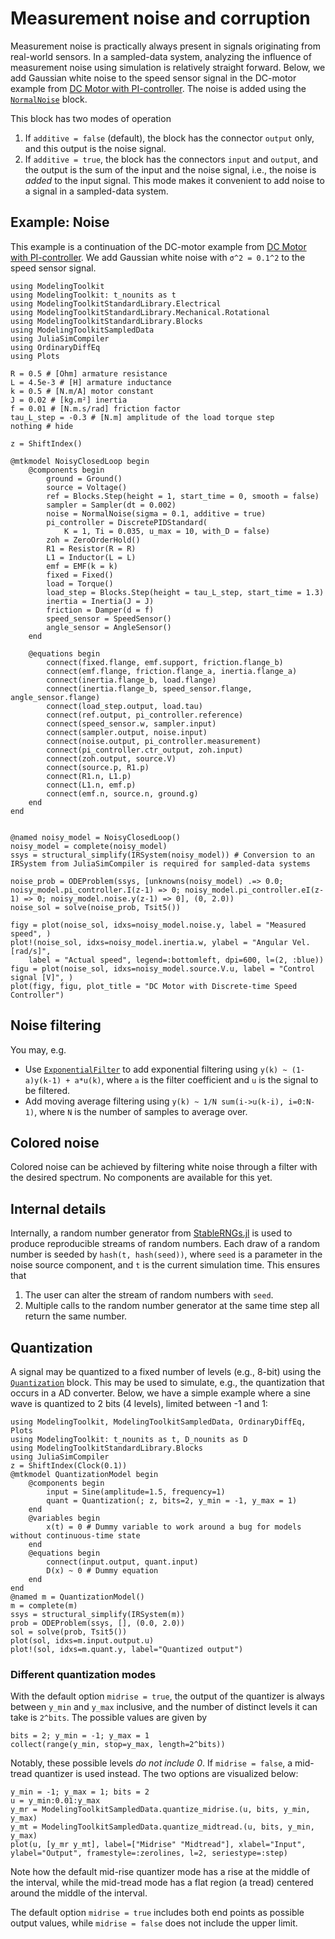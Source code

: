 # Measurement noise and corruption
Measurement noise is practically always present in signals originating from real-world sensors. In a sampled-data system, analyzing the influence of measurement noise using simulation is relatively straight forward. Below, we add Gaussian white noise to the speed sensor signal in the DC-motor example from [DC Motor with PI-controller](@ref). The noise is added using the [`NormalNoise`](@ref) block.

This block has two modes of operation
1. If `additive = false` (default), the block has the connector `output` only, and this output is the noise signal.
2. If `additive = true`, the block has the connectors `input` and `output`, and the output is the sum of the input and the noise signal, i.e., the noise is _added_ to the input signal. This mode makes it convenient to add noise to a signal in a sampled-data system.

## Example: Noise
This example is a continuation of the DC-motor example from [DC Motor with PI-controller](@ref). We add Gaussian white noise with ``σ^2 = 0.1^2`` to the speed sensor signal.
```@example NOISE
using ModelingToolkit
using ModelingToolkit: t_nounits as t
using ModelingToolkitStandardLibrary.Electrical
using ModelingToolkitStandardLibrary.Mechanical.Rotational
using ModelingToolkitStandardLibrary.Blocks
using ModelingToolkitSampledData
using JuliaSimCompiler
using OrdinaryDiffEq
using Plots

R = 0.5 # [Ohm] armature resistance
L = 4.5e-3 # [H] armature inductance
k = 0.5 # [N.m/A] motor constant
J = 0.02 # [kg.m²] inertia
f = 0.01 # [N.m.s/rad] friction factor
tau_L_step = -0.3 # [N.m] amplitude of the load torque step
nothing # hide

z = ShiftIndex()

@mtkmodel NoisyClosedLoop begin
    @components begin
        ground = Ground()
        source = Voltage()
        ref = Blocks.Step(height = 1, start_time = 0, smooth = false)
        sampler = Sampler(dt = 0.002)
        noise = NormalNoise(sigma = 0.1, additive = true)
        pi_controller = DiscretePIDStandard(
            K = 1, Ti = 0.035, u_max = 10, with_D = false)
        zoh = ZeroOrderHold()
        R1 = Resistor(R = R)
        L1 = Inductor(L = L)
        emf = EMF(k = k)
        fixed = Fixed()
        load = Torque()
        load_step = Blocks.Step(height = tau_L_step, start_time = 1.3)
        inertia = Inertia(J = J)
        friction = Damper(d = f)
        speed_sensor = SpeedSensor()
        angle_sensor = AngleSensor()
    end

    @equations begin
        connect(fixed.flange, emf.support, friction.flange_b)
        connect(emf.flange, friction.flange_a, inertia.flange_a)
        connect(inertia.flange_b, load.flange)
        connect(inertia.flange_b, speed_sensor.flange, angle_sensor.flange)
        connect(load_step.output, load.tau)
        connect(ref.output, pi_controller.reference)
        connect(speed_sensor.w, sampler.input)
        connect(sampler.output, noise.input)
        connect(noise.output, pi_controller.measurement)
        connect(pi_controller.ctr_output, zoh.input)
        connect(zoh.output, source.V)
        connect(source.p, R1.p)
        connect(R1.n, L1.p)
        connect(L1.n, emf.p)
        connect(emf.n, source.n, ground.g)
    end
end


@named noisy_model = NoisyClosedLoop()
noisy_model = complete(noisy_model)
ssys = structural_simplify(IRSystem(noisy_model)) # Conversion to an IRSystem from JuliaSimCompiler is required for sampled-data systems

noise_prob = ODEProblem(ssys, [unknowns(noisy_model) .=> 0.0; noisy_model.pi_controller.I(z-1) => 0; noisy_model.pi_controller.eI(z-1) => 0; noisy_model.noise.y(z-1) => 0], (0, 2.0))
noise_sol = solve(noise_prob, Tsit5())

figy = plot(noise_sol, idxs=noisy_model.noise.y, label = "Measured speed", )
plot!(noise_sol, idxs=noisy_model.inertia.w, ylabel = "Angular Vel. [rad/s]",
    label = "Actual speed", legend=:bottomleft, dpi=600, l=(2, :blue))
figu = plot(noise_sol, idxs=noisy_model.source.V.u, label = "Control signal [V]", )
plot(figy, figu, plot_title = "DC Motor with Discrete-time Speed Controller")
```

## Noise filtering
You may, e.g.
- Use [`ExponentialFilter`](@ref) to add exponential filtering using `y(k) ~ (1-a)y(k-1) + a*u(k)`, where `a` is the filter coefficient and `u` is the signal to be filtered.
- Add moving average filtering using `y(k) ~ 1/N sum(i->u(k-i), i=0:N-1)`, where `N` is the number of samples to average over.

## Colored noise
Colored noise can be achieved by filtering white noise through a filter with the desired spectrum. No components are available for this yet.

## Internal details
Internally, a random number generator from [StableRNGs.jl](https://github.com/JuliaRandom/StableRNGs.jl) is used to produce reproducible streams of random numbers. Each draw of a random number is seeded by `hash(t, hash(seed))`, where `seed` is a parameter in the noise source component, and `t` is the current simulation time. This ensures that
1. The user can alter the stream of random numbers with `seed`.
2. Multiple calls to the random number generator at the same time step all return the same number.

## Quantization

A signal may be quantized to a fixed number of levels (e.g., 8-bit) using the [`Quantization`](@ref) block. This may be used to simulate, e.g., the quantization that occurs in a AD converter. Below, we have a simple example where a sine wave is quantized to 2 bits (4 levels), limited between -1 and 1:
```@example QUANT
using ModelingToolkit, ModelingToolkitSampledData, OrdinaryDiffEq, Plots
using ModelingToolkit: t_nounits as t, D_nounits as D
using ModelingToolkitStandardLibrary.Blocks
using JuliaSimCompiler
z = ShiftIndex(Clock(0.1))
@mtkmodel QuantizationModel begin
    @components begin
        input = Sine(amplitude=1.5, frequency=1)
        quant = Quantization(; z, bits=2, y_min = -1, y_max = 1)
    end
    @variables begin
        x(t) = 0 # Dummy variable to work around a bug for models without continuous-time state
    end
    @equations begin
        connect(input.output, quant.input)
        D(x) ~ 0 # Dummy equation
    end
end
@named m = QuantizationModel()
m = complete(m)
ssys = structural_simplify(IRSystem(m))
prob = ODEProblem(ssys, [], (0.0, 2.0))
sol = solve(prob, Tsit5())
plot(sol, idxs=m.input.output.u)
plot!(sol, idxs=m.quant.y, label="Quantized output")
```



### Different quantization modes
With the default option `midrise = true`, the output of the quantizer is always between `y_min` and `y_max` inclusive, and the number of distinct levels it can take is `2^bits`. The possible values are given by
```@example
bits = 2; y_min = -1; y_max = 1
collect(range(y_min, stop=y_max, length=2^bits))
```
Notably, these possible levels _do not include 0_. If `midrise = false`, a mid-tread quantizer is used instead. The two options are visualized below:
```@example QUANT
y_min = -1; y_max = 1; bits = 2
u = y_min:0.01:y_max
y_mr = ModelingToolkitSampledData.quantize_midrise.(u, bits, y_min, y_max)
y_mt = ModelingToolkitSampledData.quantize_midtread.(u, bits, y_min, y_max)
plot(u, [y_mr y_mt], label=["Midrise" "Midtread"], xlabel="Input", ylabel="Output", framestyle=:zerolines, l=2, seriestype=:step)
```
Note how the default mid-rise quantizer mode has a rise at the middle of the interval, while the mid-tread mode has a flat region (a tread) centered around the middle of the interval.

The default option `midrise = true` includes both end points as possible output values, while `midrise = false` does not include the upper limit.
